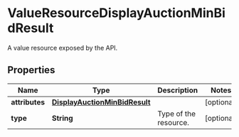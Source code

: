 

# ValueResourceDisplayAuctionMinBidResult

A value resource exposed by the API.

## Properties

| Name | Type | Description | Notes |
|------------ | ------------- | ------------- | -------------|
|**attributes** | [**DisplayAuctionMinBidResult**](DisplayAuctionMinBidResult.md) |  |  [optional] |
|**type** | **String** | Type of the resource. |  [optional] |



